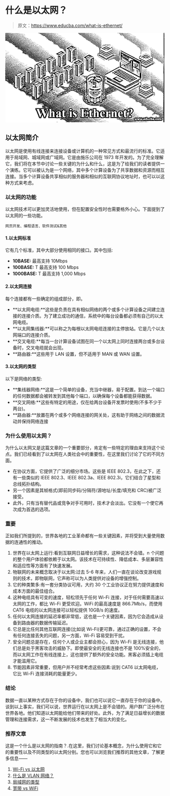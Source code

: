 # 什么是以太网？

> 原文：<https://www.educba.com/what-is-ethernet/>

![what is ethernet](img/975b39a2006d2625bd65f986710e0c6c.png)



## 以太网简介

以太网是使用有线连接来连接设备或计算机的一种常见方式和最流行的标准。它适用于局域网、城域网或广域网。它是由施乐公司在 1973 年开发的。为了完全理解它，我们将在本节中讨论一些关键的为什么和什么，这是为了给我们的读者提供一个演练。它可以被认为是一个网络，其中多个计算设备为了共享数据和资源而相互连接。当多个计算设备共享相似的服务器和相似的互联网协议地址时，也可以以这种方式来考虑。

### 以太网的功能

以太网技术可以更加灵活地使用，但在配置安全性时也需要格外小心。下面提到了以太网的一些功能。

<small>网页开发、编程语言、软件测试&其他</small>

#### 1.以太网标准

它有几个标准，其中大部分使用相同的接口。其中包括:

*   **10BASE:** 最高支持 10Mbps
*   **100BASE:** T 最高支持 100 Mbps
*   **1000BASE:** T 最高支持 1,000 Mbps

#### 2.以太网连接

每个连接都有一些确定的组成部分，即。

*   **以太网电缆:**这些是负责在具有相似网络的两个或多个计算设备之间建立连接的连接介质。为了建立成功的通信，系统中的每台设备都必须有自己的以太网电缆。
*   **以太网集线器:**可以称之为每根以太网电缆连接的主停放站。它是几个以太网端口的连接介质。
*   **交叉电缆:**每当一台计算设备试图在同一个以太网上同时连接两台或多台设备时，交叉电缆就会出现。
*   **路由器:**这些用于 LAN 设置，但不适用于 MAN 或 WAN 设置。

#### 3.以太网的类型

以下是网络的类型:

*   **集线器网络:**这是一个简单的设备，充当中继器，易于配置。到达一个端口的任何数据都会被转发到其他每个端口，以确保每个设备都能获得数据。
*   **交叉网络:**这些有特定的用途，仅在给两台设备开发票时使用(不多不少于两台)。
*   **路由器:**放置在两个或多个网络连接的网关处，这有助于网络之间的数据流动并保持网络连接

### 为什么使用以太网？

为什么以太网又是这篇文章的一个重要部分，肯定有一些特定的理由来支持这个论点。我们已经看到了以太网在人类社会中的重要性，在这里我们讨论了它的不同方面。

*   在协议方面，它提供了广泛的细分市场。这些是 IEEE 802.3，在此之下，还有一些类似的 IEEE 802.3、IEEE 802.3a、IEEE 802.3i，它们结合了星型和总线拓扑结构。
*   另一个因素是其帧格式(即前同步码/分隔符/源地址/长度/填充和 CRC)被广泛接受。
*   此外，只有当有替代品或竞争对手可用时，技术才会淡出。它没有一个使它再次成为首选的选项。

### 重要

正如我们所提到的，世界各地的工业革命都有一些关键因素，并将受到大量使用数据的连通性的推动。

1.  世界在以太网上运行:看到互联网日益增长的需求，这种说法不会错。n 个问题的整个用户体验都依赖于以太网。该技术在可持续性、降低成本、多层兼容性和适应性等方面有了快速发展。
2.  物联网的未来概念取决于以太网:过去 5-6 年来，人们一直在谈论改变游戏规则的技术，即物联网，它声称可以为人类提供对设备的增强控制。
3.  它的种类繁多:有一套分类协议可用，大约 30 个工业协议正在努力提供速度和成本方面的最佳组合。
4.  这种电缆具有可变的速度，轻松领先于任何 Wi-Fi 连接，对于任何需要高速以太网的工作，都比 Wi-Fi 更受欢迎。WiFi 的最高速度是 866.7Mb/s，而使用 CAT6 电缆的以太网连接可以轻松提供 10GB/s 的速度。
5.  任何以太网连接的延迟率都非常低，这也是一个关键因素，因为它会造成从设备到路由器的数据传输延迟。
6.  它总是比任何其他互联网连接(比如说 Wi-Fi)更可靠，通过正确的设置，不会有任何连接丢失的问题，另一方面，Wi-Fi 容易受到干扰。
7.  安全问题总是存在，任何个人或企业主都会担心，因为 Wi-Fi 是无线连接，他们总是处于黑客攻击的威胁下。即使最安全的无线连接也不是 100%安全的，而以太网工作在有线连接上，这也提供了额外的安全功能。黑客必须插上电缆才能滥用它。
8.  节能因素非常重要，但用户并不经常考虑这些因素:说到 CAT6 以太网电缆，它比 Wi-Fi 连接消耗的能量更少。

### 结论

数据一直以某种方式存在于你的设备中，我们也可以说它一直存在于你的设备中。谈到以上事实，我们可以说，世界运行在以太网上是不会错的。用户群广泛分布在世界各地。他们知道以太网能给他们带来的好处。此外，为了满足日益增长的数据管理和连接需求，这一不断发展的技术也发生了相当大的变化。

### 推荐文章

这是一个什么是以太网的指南？.在这里，我们讨论基本概念，为什么使用它和它的重要性以及不同类型的以太网分别。您也可以浏览我们推荐的其他文章，了解更多信息——

1.  [Wi-Fi vs 以太网](https://www.educba.com/wifi-vs-ethernet/)
2.  [什么是 VLAN 网络？](https://www.educba.com/what-is-vlan-network/)
3.  [局域网的类型](https://www.educba.com/types-of-lan/)
4.  [宽带 vs WiFi](https://www.educba.com/broadband-vs-wifi/)





